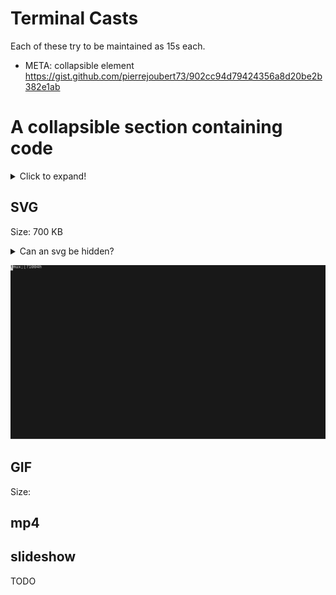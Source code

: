 # Terminal Casts

Each of these try to be maintained as 15s each.

- META: collapsible element
https://gist.github.com/pierrejoubert73/902cc94d79424356a8d20be2b382e1ab

# A collapsible section containing code
<details>
  <summary>Click to expand!</summary>
  
  ```javascript
    function logSometing(something) {
      console.log(`Logging: ${something}`);
    }
  ```
</details>


## SVG
Size: 700 KB
<details>
  <summary>Can an svg be hidden?</summary>
  
![an svg](./resources/termtosvg.svg "some other text on hover")
    ![an svg](./resources/termtosvg.svg "some other text on hover")
</details>

![an svg](./resources/termtosvg.svg "some other text on hover")


## GIF
Size:



## mp4

## slideshow
TODO

